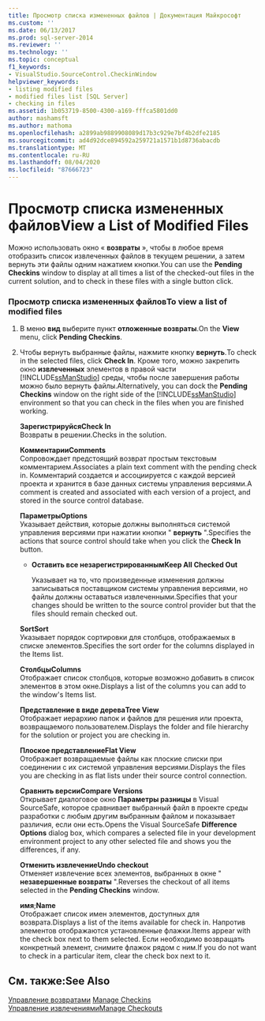 ```yaml
---
title: Просмотр списка измененных файлов | Документация Майкрософт
ms.custom: ''
ms.date: 06/13/2017
ms.prod: sql-server-2014
ms.reviewer: ''
ms.technology: ''
ms.topic: conceptual
f1_keywords:
- VisualStudio.SourceControl.CheckinWindow
helpviewer_keywords:
- listing modified files
- modified files list [SQL Server]
- checking in files
ms.assetid: 1b053719-8500-4300-a169-fffca5801dd0
author: mashamsft
ms.author: mathoma
ms.openlocfilehash: a2899ab9889908089d17b3c929e7bf4b2dfe2185
ms.sourcegitcommit: ad4d92dce894592a259721a1571b1d8736abacdb
ms.translationtype: MT
ms.contentlocale: ru-RU
ms.lasthandoff: 08/04/2020
ms.locfileid: "87666723"
---
```

# <a name="view-a-list-of-modified-files"></a><span data-ttu-id="2703b-102">Просмотр списка измененных файлов</span><span class="sxs-lookup"><span data-stu-id="2703b-102">View a List of Modified Files</span></span>
  <span data-ttu-id="2703b-103">Можно использовать окно « **возвраты** », чтобы в любое время отобразить список извлеченных файлов в текущем решении, а затем вернуть эти файлы одним нажатием кнопки.</span><span class="sxs-lookup"><span data-stu-id="2703b-103">You can use the **Pending Checkins** window to display at all times a list of the checked-out files in the current solution, and to check in these files with a single button click.</span></span>  
  
### <a name="to-view-a-list-of-modified-files"></a><span data-ttu-id="2703b-104">Просмотр списка измененных файлов</span><span class="sxs-lookup"><span data-stu-id="2703b-104">To view a list of modified files</span></span>  
  
1.  <span data-ttu-id="2703b-105">В меню **вид** выберите пункт **отложенные возвраты**.</span><span class="sxs-lookup"><span data-stu-id="2703b-105">On the **View** menu, click **Pending Checkins**.</span></span>  
  
2.  <span data-ttu-id="2703b-106">Чтобы вернуть выбранные файлы, нажмите кнопку **вернуть**.</span><span class="sxs-lookup"><span data-stu-id="2703b-106">To check in the selected files, click **Check In**.</span></span> <span data-ttu-id="2703b-107">Кроме того, можно закрепить окно **извлеченных** элементов в правой части [!INCLUDE[ssManStudio](../includes/ssmanstudio-md.md)] среды, чтобы после завершения работы можно было вернуть файлы.</span><span class="sxs-lookup"><span data-stu-id="2703b-107">Alternatively, you can dock the **Pending Checkins** window on the right side of the [!INCLUDE[ssManStudio](../includes/ssmanstudio-md.md)] environment so that you can check in the files when you are finished working.</span></span>  
  
     <span data-ttu-id="2703b-108">**Зарегистрируйся**</span><span class="sxs-lookup"><span data-stu-id="2703b-108">**Check In**</span></span>  
     <span data-ttu-id="2703b-109">Возвраты в решении.</span><span class="sxs-lookup"><span data-stu-id="2703b-109">Checks in the solution.</span></span>  
  
     <span data-ttu-id="2703b-110">**Комментарии**</span><span class="sxs-lookup"><span data-stu-id="2703b-110">**Comments**</span></span>  
     <span data-ttu-id="2703b-111">Сопровождает предстоящий возврат простым текстовым комментарием.</span><span class="sxs-lookup"><span data-stu-id="2703b-111">Associates a plain text comment with the pending check in.</span></span> <span data-ttu-id="2703b-112">Комментарий создается и ассоциируется с каждой версией проекта и хранится в базе данных системы управления версиями.</span><span class="sxs-lookup"><span data-stu-id="2703b-112">A comment is created and associated with each version of a project, and stored in the source control database.</span></span>  
  
     <span data-ttu-id="2703b-113">**Параметры**</span><span class="sxs-lookup"><span data-stu-id="2703b-113">**Options**</span></span>  
     <span data-ttu-id="2703b-114">Указывает действия, которые должны выполняться системой управления версиями при нажатии кнопки " **вернуть** ".</span><span class="sxs-lookup"><span data-stu-id="2703b-114">Specifies the actions that source control should take when you click the **Check In** button.</span></span>  
  
    -   <span data-ttu-id="2703b-115">**Оставить все незарегистрированным**</span><span class="sxs-lookup"><span data-stu-id="2703b-115">**Keep All Checked Out**</span></span>  
  
         <span data-ttu-id="2703b-116">Указывает на то, что произведенные изменения должны записываться поставщиком системы управления версиями, но файлы должны оставаться извлеченными.</span><span class="sxs-lookup"><span data-stu-id="2703b-116">Specifies that your changes should be written to the source control provider but that the files should remain checked out.</span></span>  
  
     <span data-ttu-id="2703b-117">**Sort**</span><span class="sxs-lookup"><span data-stu-id="2703b-117">**Sort**</span></span>  
     <span data-ttu-id="2703b-118">Указывает порядок сортировки для столбцов, отображаемых в списке элементов.</span><span class="sxs-lookup"><span data-stu-id="2703b-118">Specifies the sort order for the columns displayed in the Items list.</span></span>  
  
     <span data-ttu-id="2703b-119">**Столбцы**</span><span class="sxs-lookup"><span data-stu-id="2703b-119">**Columns**</span></span>  
     <span data-ttu-id="2703b-120">Отображает список столбцов, которые возможно добавить в список элементов в этом окне.</span><span class="sxs-lookup"><span data-stu-id="2703b-120">Displays a list of the columns you can add to the window's Items list.</span></span>  
  
     <span data-ttu-id="2703b-121">**Представление в виде дерева**</span><span class="sxs-lookup"><span data-stu-id="2703b-121">**Tree View**</span></span>  
     <span data-ttu-id="2703b-122">Отображает иерархию папок и файлов для решения или проекта, возвращаемого пользователем.</span><span class="sxs-lookup"><span data-stu-id="2703b-122">Displays the folder and file hierarchy for the solution or project you are checking in.</span></span>  
  
     <span data-ttu-id="2703b-123">**Плоское представление**</span><span class="sxs-lookup"><span data-stu-id="2703b-123">**Flat View**</span></span>  
     <span data-ttu-id="2703b-124">Отображает возвращаемые файлы как плоские списки при соединении с их системой управления версиями.</span><span class="sxs-lookup"><span data-stu-id="2703b-124">Displays the files you are checking in as flat lists under their source control connection.</span></span>  
  
     <span data-ttu-id="2703b-125">**Сравнить версии**</span><span class="sxs-lookup"><span data-stu-id="2703b-125">**Compare Versions**</span></span>  
     <span data-ttu-id="2703b-126">Открывает диалоговое окно **Параметры разницы** в Visual SourceSafe, которое сравнивает выбранный файл в проекте среды разработки с любым другим выбранным файлом и показывает различия, если они есть.</span><span class="sxs-lookup"><span data-stu-id="2703b-126">Opens the Visual SourceSafe **Difference Options** dialog box, which compares a selected file in your development environment project to any other selected file and shows you the differences, if any.</span></span>  
  
     <span data-ttu-id="2703b-127">**Отменить извлечение**</span><span class="sxs-lookup"><span data-stu-id="2703b-127">**Undo checkout**</span></span>  
     <span data-ttu-id="2703b-128">Отменяет извлечение всех элементов, выбранных в окне " **незавершенные возвраты** ".</span><span class="sxs-lookup"><span data-stu-id="2703b-128">Reverses the checkout of all items selected in the **Pending Checkins** window.</span></span>  
  
     <span data-ttu-id="2703b-129">**имя**;</span><span class="sxs-lookup"><span data-stu-id="2703b-129">**Name**</span></span>  
     <span data-ttu-id="2703b-130">Отображает список имен элементов, доступных для возврата.</span><span class="sxs-lookup"><span data-stu-id="2703b-130">Displays a list of the items available for check in.</span></span> <span data-ttu-id="2703b-131">Напротив элементов отображаются установленные флажки.</span><span class="sxs-lookup"><span data-stu-id="2703b-131">Items appear with the check box next to them selected.</span></span> <span data-ttu-id="2703b-132">Если необходимо возвращать конкретный элемент, снимите флажок рядом с ним.</span><span class="sxs-lookup"><span data-stu-id="2703b-132">If you do not want to check in a particular item, clear the check box next to it.</span></span>  
  
## <a name="see-also"></a><span data-ttu-id="2703b-133">См. также:</span><span class="sxs-lookup"><span data-stu-id="2703b-133">See Also</span></span>  
 <span data-ttu-id="2703b-134">[Управление возвратами](../../2014/database-engine/manage-checkins.md) </span><span class="sxs-lookup"><span data-stu-id="2703b-134">[Manage Checkins](../../2014/database-engine/manage-checkins.md) </span></span>  
 [<span data-ttu-id="2703b-135">Управление извлечениями</span><span class="sxs-lookup"><span data-stu-id="2703b-135">Manage Checkouts</span></span>](../../2014/database-engine/manage-checkouts.md)  
  
  
